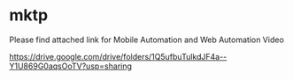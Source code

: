
# mktp

Please find attached link for Mobile Automation and Web Automation Video

https://drive.google.com/drive/folders/1Q5ufbuTulkdJF4a--Y1U869G0aqsOoTV?usp=sharing
